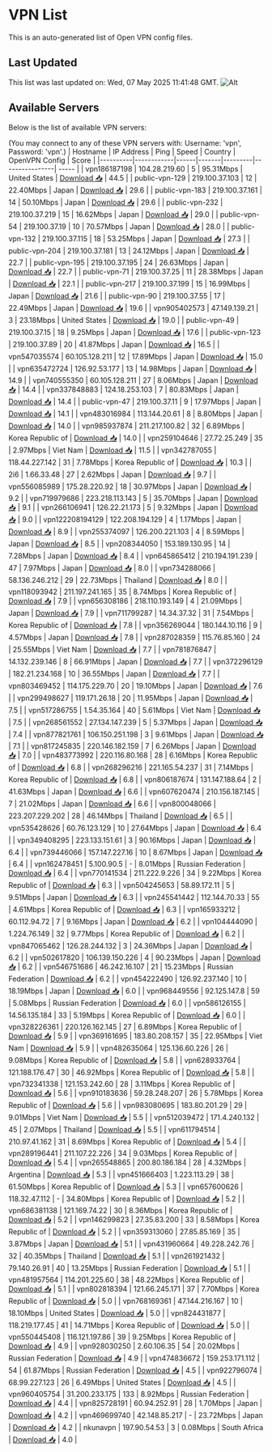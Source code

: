 # VPN List

This is an auto-generated list of Open VPN config files.

## Last Updated

This list was last updated on: Wed, 07 May 2025 11:41:48 GMT.
![Alt](https://repobeats.axiom.co/api/embed/186b98318ef1479477931607c1ad7d823f12451f.svg "Repobeats analytics image")

## Available Servers

Below is the list of available VPN servers:

(You may connect to any of these VPN servers with: Username: 'vpn', Password: 'vpn'.)
| Hostname | IP Address | Ping | Speed | Country | OpenVPN Config | Score |
|----------|------------|------|-------|---------|----------------| ----- |
| vpn186187198 | 104.28.219.60 | 5 | 95.31Mbps | United States | [Download 📥](./configs/server_0_US.ovpn) | 44.5 |
| public-vpn-129 | 219.100.37.103 | 12 | 22.40Mbps | Japan | [Download 📥](./configs/server_1_JP.ovpn) | 29.6 |
| public-vpn-183 | 219.100.37.161 | 14 | 50.10Mbps | Japan | [Download 📥](./configs/server_2_JP.ovpn) | 29.6 |
| public-vpn-232 | 219.100.37.219 | 15 | 16.62Mbps | Japan | [Download 📥](./configs/server_3_JP.ovpn) | 29.0 |
| public-vpn-54 | 219.100.37.19 | 10 | 70.57Mbps | Japan | [Download 📥](./configs/server_4_JP.ovpn) | 28.0 |
| public-vpn-132 | 219.100.37.115 | 18 | 53.25Mbps | Japan | [Download 📥](./configs/server_5_JP.ovpn) | 27.3 |
| public-vpn-204 | 219.100.37.181 | 13 | 24.12Mbps | Japan | [Download 📥](./configs/server_6_JP.ovpn) | 22.7 |
| public-vpn-195 | 219.100.37.195 | 24 | 26.63Mbps | Japan | [Download 📥](./configs/server_7_JP.ovpn) | 22.7 |
| public-vpn-71 | 219.100.37.25 | 11 | 28.38Mbps | Japan | [Download 📥](./configs/server_8_JP.ovpn) | 22.1 |
| public-vpn-217 | 219.100.37.199 | 15 | 16.99Mbps | Japan | [Download 📥](./configs/server_9_JP.ovpn) | 21.6 |
| public-vpn-90 | 219.100.37.55 | 17 | 22.49Mbps | Japan | [Download 📥](./configs/server_10_JP.ovpn) | 19.6 |
| vpn905402573 | 47.149.139.21 | 3 | 23.18Mbps | United States | [Download 📥](./configs/server_11_US.ovpn) | 19.0 |
| public-vpn-49 | 219.100.37.15 | 18 | 9.25Mbps | Japan | [Download 📥](./configs/server_12_JP.ovpn) | 17.6 |
| public-vpn-123 | 219.100.37.89 | 20 | 41.87Mbps | Japan | [Download 📥](./configs/server_13_JP.ovpn) | 16.5 |
| vpn547035574 | 60.105.128.211 | 12 | 17.89Mbps | Japan | [Download 📥](./configs/server_14_JP.ovpn) | 15.0 |
| vpn635472724 | 126.92.53.177 | 13 | 14.98Mbps | Japan | [Download 📥](./configs/server_15_JP.ovpn) | 14.9 |
| vpn740555350 | 60.105.128.211 | 27 | 8.06Mbps | Japan | [Download 📥](./configs/server_16_JP.ovpn) | 14.4 |
| vpn337848883 | 124.18.253.103 | 7 | 80.83Mbps | Japan | [Download 📥](./configs/server_17_JP.ovpn) | 14.4 |
| public-vpn-47 | 219.100.37.11 | 9 | 17.97Mbps | Japan | [Download 📥](./configs/server_18_JP.ovpn) | 14.1 |
| vpn483016984 | 113.144.20.61 | 8 | 8.80Mbps | Japan | [Download 📥](./configs/server_19_JP.ovpn) | 14.0 |
| vpn985937874 | 211.217.100.82 | 32 | 6.89Mbps | Korea Republic of | [Download 📥](./configs/server_20_KR.ovpn) | 14.0 |
| vpn259104646 | 27.72.25.249 | 35 | 2.97Mbps | Viet Nam | [Download 📥](./configs/server_21_VN.ovpn) | 11.5 |
| vpn342787055 | 118.44.227.142 | 31 | 7.78Mbps | Korea Republic of | [Download 📥](./configs/server_22_KR.ovpn) | 10.3 |
| 2i6 | 1.66.33.48 | 27 | 2.62Mbps | Japan | [Download 📥](./configs/server_23_JP.ovpn) | 9.7 |
| vpn556085989 | 175.28.220.92 | 18 | 30.97Mbps | Japan | [Download 📥](./configs/server_24_JP.ovpn) | 9.2 |
| vpn719979686 | 223.218.113.143 | 5 | 35.70Mbps | Japan | [Download 📥](./configs/server_25_JP.ovpn) | 9.1 |
| vpn266106941 | 126.22.21.173 | 5 | 9.32Mbps | Japan | [Download 📥](./configs/server_26_JP.ovpn) | 9.0 |
| vpn122208194129 | 122.208.194.129 | 4 | 1.17Mbps | Japan | [Download 📥](./configs/server_27_JP.ovpn) | 8.9 |
| vpn255374097 | 126.200.221.103 | 4 | 8.59Mbps | Japan | [Download 📥](./configs/server_28_JP.ovpn) | 8.5 |
| vpn208344050 | 153.189.130.95 | 14 | 7.28Mbps | Japan | [Download 📥](./configs/server_29_JP.ovpn) | 8.4 |
| vpn645865412 | 210.194.191.239 | 47 | 7.97Mbps | Japan | [Download 📥](./configs/server_30_JP.ovpn) | 8.0 |
| vpn734288066 | 58.136.246.212 | 29 | 22.73Mbps | Thailand | [Download 📥](./configs/server_31_TH.ovpn) | 8.0 |
| vpn118093942 | 211.197.241.165 | 35 | 8.74Mbps | Korea Republic of | [Download 📥](./configs/server_32_KR.ovpn) | 7.9 |
| vpn656308186 | 218.110.193.149 | 4 | 21.09Mbps | Japan | [Download 📥](./configs/server_33_JP.ovpn) | 7.9 |
| vpn711799287 | 14.34.37.32 | 31 | 7.54Mbps | Korea Republic of | [Download 📥](./configs/server_34_KR.ovpn) | 7.8 |
| vpn356269044 | 180.144.10.116 | 9 | 4.57Mbps | Japan | [Download 📥](./configs/server_35_JP.ovpn) | 7.8 |
| vpn287028359 | 115.76.85.160 | 24 | 25.55Mbps | Viet Nam | [Download 📥](./configs/server_36_VN.ovpn) | 7.7 |
| vpn781876847 | 14.132.239.146 | 8 | 66.91Mbps | Japan | [Download 📥](./configs/server_37_JP.ovpn) | 7.7 |
| vpn372296129 | 182.21.234.168 | 10 | 36.55Mbps | Japan | [Download 📥](./configs/server_38_JP.ovpn) | 7.7 |
| vpn803469452 | 114.175.229.70 | 20 | 19.10Mbps | Japan | [Download 📥](./configs/server_39_JP.ovpn) | 7.6 |
| vpn299498627 | 119.171.26.18 | 20 | 11.95Mbps | Japan | [Download 📥](./configs/server_40_JP.ovpn) | 7.5 |
| vpn517286755 | 1.54.35.164 | 40 | 5.61Mbps | Viet Nam | [Download 📥](./configs/server_41_VN.ovpn) | 7.5 |
| vpn268561552 | 27.134.147.239 | 5 | 5.37Mbps | Japan | [Download 📥](./configs/server_42_JP.ovpn) | 7.4 |
| vpn877821761 | 106.150.251.198 | 3 | 9.61Mbps | Japan | [Download 📥](./configs/server_43_JP.ovpn) | 7.1 |
| vpn817245835 | 220.146.182.159 | 7 | 6.26Mbps | Japan | [Download 📥](./configs/server_44_JP.ovpn) | 7.0 |
| vpn483773992 | 220.116.80.168 | 28 | 6.16Mbps | Korea Republic of | [Download 📥](./configs/server_45_KR.ovpn) | 6.8 |
| vpn268296216 | 221.165.54.237 | 31 | 7.14Mbps | Korea Republic of | [Download 📥](./configs/server_46_KR.ovpn) | 6.8 |
| vpn806187674 | 131.147.188.64 | 2 | 41.63Mbps | Japan | [Download 📥](./configs/server_47_JP.ovpn) | 6.6 |
| vpn607620474 | 210.156.187.145 | 7 | 21.02Mbps | Japan | [Download 📥](./configs/server_48_JP.ovpn) | 6.6 |
| vpn800048066 | 223.207.229.202 | 28 | 46.14Mbps | Thailand | [Download 📥](./configs/server_49_TH.ovpn) | 6.5 |
| vpn535428626 | 60.76.123.129 | 10 | 27.64Mbps | Japan | [Download 📥](./configs/server_50_JP.ovpn) | 6.4 |
| vpn349408295 | 223.133.151.61 | 3 | 90.16Mbps | Japan | [Download 📥](./configs/server_51_JP.ovpn) | 6.4 |
| vpn739446066 | 157.147.227.16 | 10 | 8.67Mbps | Japan | [Download 📥](./configs/server_52_JP.ovpn) | 6.4 |
| vpn162478451 | 5.100.90.5 | - | 8.01Mbps | Russian Federation | [Download 📥](./configs/server_53_RU.ovpn) | 6.4 |
| vpn770141534 | 211.222.9.226 | 34 | 9.22Mbps | Korea Republic of | [Download 📥](./configs/server_54_KR.ovpn) | 6.3 |
| vpn504245653 | 58.89.172.11 | 5 | 9.51Mbps | Japan | [Download 📥](./configs/server_55_JP.ovpn) | 6.3 |
| vpn245541442 | 112.144.70.33 | 55 | 4.61Mbps | Korea Republic of | [Download 📥](./configs/server_56_KR.ovpn) | 6.3 |
| vpn165933212 | 60.112.94.72 | 7 | 9.16Mbps | Japan | [Download 📥](./configs/server_57_JP.ovpn) | 6.2 |
| vpn104444090 | 1.224.76.149 | 32 | 9.77Mbps | Korea Republic of | [Download 📥](./configs/server_58_KR.ovpn) | 6.2 |
| vpn847065462 | 126.28.244.132 | 3 | 24.36Mbps | Japan | [Download 📥](./configs/server_59_JP.ovpn) | 6.2 |
| vpn502617820 | 106.139.150.226 | 4 | 90.23Mbps | Japan | [Download 📥](./configs/server_60_JP.ovpn) | 6.2 |
| vpn546751686 | 46.242.16.107 | 21 | 15.23Mbps | Russian Federation | [Download 📥](./configs/server_61_RU.ovpn) | 6.2 |
| vpn454222490 | 126.92.237.140 | 10 | 18.19Mbps | Japan | [Download 📥](./configs/server_62_JP.ovpn) | 6.0 |
| vpn968449556 | 92.125.147.8 | 59 | 5.08Mbps | Russian Federation | [Download 📥](./configs/server_63_RU.ovpn) | 6.0 |
| vpn586126155 | 14.56.135.184 | 33 | 5.19Mbps | Korea Republic of | [Download 📥](./configs/server_64_KR.ovpn) | 6.0 |
| vpn328226361 | 220.126.162.145 | 27 | 6.89Mbps | Korea Republic of | [Download 📥](./configs/server_65_KR.ovpn) | 5.9 |
| vpn369161695 | 183.80.208.157 | 35 | 22.95Mbps | Viet Nam | [Download 📥](./configs/server_66_VN.ovpn) | 5.9 |
| vpn482635064 | 125.136.60.226 | 26 | 9.08Mbps | Korea Republic of | [Download 📥](./configs/server_67_KR.ovpn) | 5.8 |
| vpn628933764 | 121.188.176.47 | 30 | 46.92Mbps | Korea Republic of | [Download 📥](./configs/server_68_KR.ovpn) | 5.8 |
| vpn732341338 | 121.153.242.60 | 28 | 3.11Mbps | Korea Republic of | [Download 📥](./configs/server_69_KR.ovpn) | 5.6 |
| vpn910183636 | 59.28.248.207 | 26 | 5.78Mbps | Korea Republic of | [Download 📥](./configs/server_70_KR.ovpn) | 5.6 |
| vpn983080695 | 183.80.201.29 | 29 | 9.01Mbps | Viet Nam | [Download 📥](./configs/server_71_VN.ovpn) | 5.5 |
| vpn512039472 | 171.4.240.132 | 45 | 2.07Mbps | Thailand | [Download 📥](./configs/server_72_TH.ovpn) | 5.5 |
| vpn611794514 | 210.97.41.162 | 31 | 8.69Mbps | Korea Republic of | [Download 📥](./configs/server_73_KR.ovpn) | 5.4 |
| vpn289196441 | 211.107.22.226 | 34 | 9.03Mbps | Korea Republic of | [Download 📥](./configs/server_74_KR.ovpn) | 5.4 |
| vpn265548865 | 200.80.186.184 | 28 | 4.32Mbps | Argentina | [Download 📥](./configs/server_75_AR.ovpn) | 5.3 |
| vpn451666403 | 1.223.113.29 | 38 | 61.50Mbps | Korea Republic of | [Download 📥](./configs/server_76_KR.ovpn) | 5.3 |
| vpn657600626 | 118.32.47.112 | - | 34.80Mbps | Korea Republic of | [Download 📥](./configs/server_77_KR.ovpn) | 5.2 |
| vpn686381138 | 121.169.74.22 | 30 | 8.36Mbps | Korea Republic of | [Download 📥](./configs/server_78_KR.ovpn) | 5.2 |
| vpn146299823 | 27.35.83.200 | 33 | 8.58Mbps | Korea Republic of | [Download 📥](./configs/server_79_KR.ovpn) | 5.2 |
| vpn359313060 | 27.85.85.169 | 35 | 3.87Mbps | Japan | [Download 📥](./configs/server_80_JP.ovpn) | 5.1 |
| vpn431960664 | 49.228.242.76 | 32 | 40.35Mbps | Thailand | [Download 📥](./configs/server_81_TH.ovpn) | 5.1 |
| vpn261921432 | 79.140.26.91 | 40 | 13.25Mbps | Russian Federation | [Download 📥](./configs/server_82_RU.ovpn) | 5.1 |
| vpn481957564 | 114.201.225.60 | 38 | 48.22Mbps | Korea Republic of | [Download 📥](./configs/server_83_KR.ovpn) | 5.1 |
| vpn802818394 | 121.66.245.171 | 37 | 7.70Mbps | Korea Republic of | [Download 📥](./configs/server_84_KR.ovpn) | 5.0 |
| vpn768169361 | 47.144.216.167 | 10 | 18.10Mbps | United States | [Download 📥](./configs/server_85_US.ovpn) | 5.0 |
| vpn824431877 | 118.219.177.45 | 41 | 14.71Mbps | Korea Republic of | [Download 📥](./configs/server_86_KR.ovpn) | 5.0 |
| vpn550445408 | 116.121.197.86 | 39 | 9.25Mbps | Korea Republic of | [Download 📥](./configs/server_87_KR.ovpn) | 4.9 |
| vpn928030250 | 2.60.106.35 | 54 | 20.02Mbps | Russian Federation | [Download 📥](./configs/server_88_RU.ovpn) | 4.9 |
| vpn474836672 | 159.253.171.112 | 54 | 61.87Mbps | Russian Federation | [Download 📥](./configs/server_89_RU.ovpn) | 4.5 |
| vpn922796074 | 68.99.227.123 | 26 | 6.49Mbps | United States | [Download 📥](./configs/server_90_US.ovpn) | 4.5 |
| vpn960405754 | 31.200.233.175 | 133 | 8.92Mbps | Russian Federation | [Download 📥](./configs/server_91_RU.ovpn) | 4.4 |
| vpn825728191 | 60.94.252.91 | 28 | 1.70Mbps | Japan | [Download 📥](./configs/server_92_JP.ovpn) | 4.2 |
| vpn469699740 | 42.148.85.217 | - | 23.72Mbps | Japan | [Download 📥](./configs/server_93_JP.ovpn) | 4.2 |
| nkunavpn | 197.90.54.53 | 3 | 0.08Mbps | South Africa | [Download 📥](./configs/server_94_ZA.ovpn) | 4.0 |
